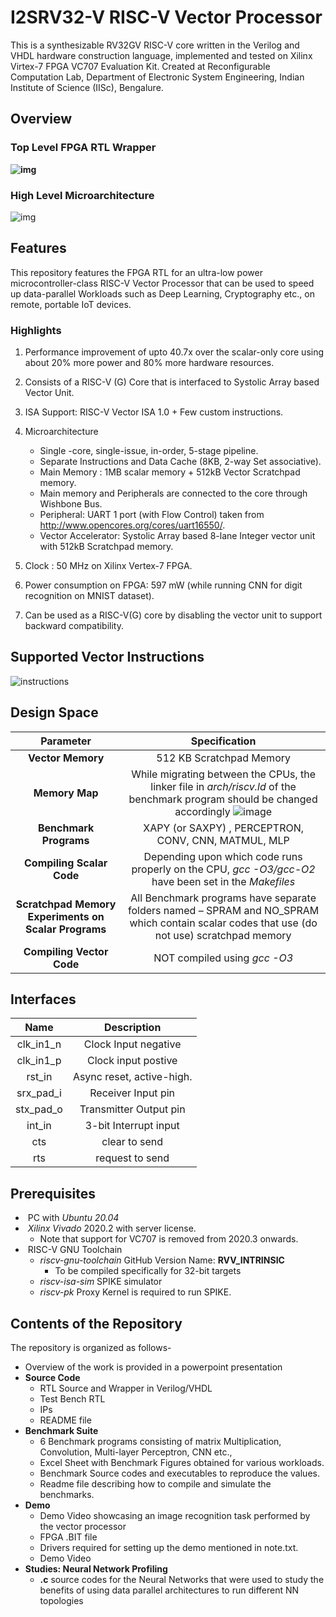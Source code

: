 # I2SRV32-V RISC-V Vector Processor
This is a synthesizable RV32GV RISC-V core written in the Verilog and VHDL hardware construction language, implemented and tested on Xilinx Virtex-7 FPGA VC707 Evaluation Kit. Created at Reconfigurable Computation Lab, Department of Electronic System Engineering, Indian Institute of Science (IISc), Bengalure.

## Overview

### Top Level FPGA RTL Wrapper

**![img](https://lh4.googleusercontent.com/rWtm8E1jWkbEpSeksE1jcZVacJE6J6sQqPsAM4gKMUzqXyunLDknmV2iZJjvWiCOu2fuxdE-G0z5XUTGGmv7zLYJivndlb5uwWVw8e2ubo0kE0RsV6Ip9QUWWOFU3RVZDymOsxj1W-bADbeL3GwEZ5g)**

### High Level Microarchitecture

![img](https://lh5.googleusercontent.com/JgpjnRMokKWKHIJEYXBDjrwQQruAlcj8fXRrfbCDrZDGurbAQOXUDfo6HzLzWb31tGfT89JA9GEGOkFd8fsG0QNDtX_63UXBx8OWe9Gj9jho-gjPylFGYR4570xBua3lFG0tJS3F3ug5_rHHlYeXoKo)

## Features

This repository features the FPGA RTL for an ultra-low power microcontroller-class RISC-V Vector Processor that can be used to speed up data-parallel Workloads such as Deep Learning, Cryptography etc., on remote, portable IoT devices.

### Highlights

1. Performance improvement of upto 40.7x over the scalar-only core using about 20% more power and 80% more hardware resources.

2. Consists of a RISC-V (G) Core that is interfaced to Systolic Array based Vector Unit.

3. ISA Support: RISC-V Vector ISA 1.0 + Few custom instructions.

4. Microarchitecture
   * Single -core, single-issue, in-order, 5-stage pipeline.
   * Separate Instructions and Data Cache (8KB, 2-way Set associative).
   * Main Memory : 1MB scalar memory + 512kB Vector Scratchpad memory.
   * Main memory and Peripherals are connected to the core through Wishbone Bus.
   * Peripheral: UART 1 port (with Flow Control) taken from http://www.opencores.org/cores/uart16550/.
   * Vector Accelerator: Systolic Array based 8-lane Integer vector unit with 512kB Scratchpad memory.

6. Clock : 50 MHz on Xilinx Vertex-7 FPGA.

7. Power consumption on FPGA: 597 mW (while running CNN for digit recognition on MNIST dataset).

8. Can be used as a RISC-V(G) core by disabling the vector unit to support backward compatibility.

## Supported Vector Instructions
![instructions](https://user-images.githubusercontent.com/91065965/195357420-9f30181f-e480-4b57-a64a-edf2cfbb0901.png)

## Design Space


|                    **Parameter**                     |                      **Specification**                       |
| :--------------------------------------------------: | :----------------------------------------------------------: |
|                  **Vector Memory**                   |                   512 KB Scratchpad Memory                   |
|                    **Memory Map**                    | While migrating between the CPUs, the linker file in  *arch/riscv.ld* of the benchmark program should be changed accordingly ![image](https://user-images.githubusercontent.com/91065965/185728904-a722b839-981b-49a9-b1e2-5cf3a007c3a7.png)|
|              **Benchmark** **Programs**              |     XAPY (or SAXPY) , PERCEPTRON, CONV, CNN, MATMUL, MLP     |
|            **Compiling**  **Scalar Code**            | Depending upon which code runs properly on the CPU, *gcc -O3/gcc-O2*  have been set in the *Makefiles* |
| **Scratchpad Memory Experiments on Scalar Programs** | All Benchmark programs have separate folders named – SPRAM and NO_SPRAM which contain scalar codes that use (do not use) scratchpad memory |
|          **Compiling** **Vector** **Code**           |                 NOT compiled using *gcc -O3*                 |

## Interfaces
|   Name    |        Description        |
| :-------: | :-----------------------: |
| clk_in1_n |   Clock Input negative    |
| clk_in1_p |    Clock input postive    |
|  rst_in   | Async reset, active-high. |
| srx_pad_i |    Receiver Input pin     |
| stx_pad_o |  Transmitter Output pin   |
|  int_in   |   3-bit Interrupt input   |
|    cts    |       clear to send       |
|    rts    |      request to send      |

## Prerequisites

- ​	PC with *Ubuntu 20.04*
- ​	*Xilinx Vivado* 2020.2 with server license.  
  - Note that support for VC707 is removed from 2020.3 onwards.
- ​	RISC-V GNU Toolchain
  - *riscv-gnu-toolchain* GitHub Version Name: **RVV_INTRINSIC**
    - To be compiled specifically for 32-bit targets
  - *riscv-isa-sim* SPIKE simulator
  - *riscv-pk* Proxy Kernel is required to run SPIKE.

## Contents of the Repository

The repository is organized as follows-

* Overview of the work is provided in a powerpoint presentation
* **Source Code**
  * RTL Source and Wrapper  in Verilog/VHDL
  * Test Bench RTL
  * IPs
  * README file
* **Benchmark Suite**
  * 6 Benchmark programs consisting of matrix Multiplication, Convolution, Multi-layer Perceptron, CNN etc.,
  * Excel Sheet with Benchmark Figures obtained for various workloads.
  * Benchmark Source codes and executables to reproduce the values.
  * Readme file describing how to compile and simulate the benchmarks.
* **Demo**
  * Demo Video showcasing an image recognition task performed by the vector processor
  * FPGA .BIT file
  * Drivers required for setting up the demo mentioned in note.txt.
  * Demo Video
* **Studies: Neural Network Profiling** 
  * **.c** source codes for the Neural Networks that were used to study the benefits of using data parallel architectures to run different NN topologies

